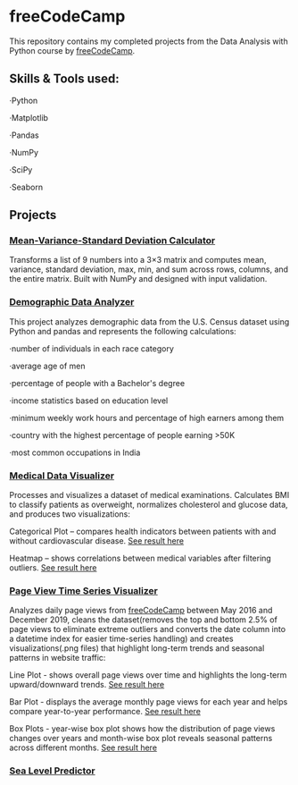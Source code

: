 # freeCodeCamp

This repository contains my completed projects from the Data Analysis with Python course by [freeCodeCamp](https://www.freecodecamp.org/learn).

## Skills & Tools used:

·Python 

·Matplotlib

·Pandas

·NumPy

·SciPy

·Seaborn


## Projects

### [Mean-Variance-Standard Deviation Calculator](https://github.com/ulyanafrolova/freeCodeCamp/blob/main/mean_var_std.py)

Transforms a list of 9 numbers into a 3×3 matrix and computes mean, variance, standard deviation, max, min, and sum across rows, columns, and the entire matrix. Built with NumPy and designed with input validation.

### [Demographic Data Analyzer](https://github.com/ulyanafrolova/freeCodeCamp/blob/main/demographic_data_analyzer.py)

This project analyzes demographic data from the U.S. Census dataset using Python and pandas and represents the following calculations:

·number of individuals in each race category

·average age of men

·percentage of people with a Bachelor's degree

·income statistics based on education level

·minimum weekly work hours and percentage of high earners among them

·country with the highest percentage of people earning >50K

·most common occupations in India

### [Medical Data Visualizer](https://github.com/ulyanafrolova/freeCodeCamp/blob/main/medical_data_visualizer.py)

Processes and visualizes a dataset of medical examinations. Calculates BMI to classify patients as overweight, normalizes cholesterol and glucose data, and produces two visualizations:

Categorical Plot – compares health indicators between patients with and without cardiovascular disease. [See result here](https://github.com/ulyanafrolova/freeCodeCamp/blob/main/catplot.png)

Heatmap – shows correlations between medical variables after filtering outliers. [See result here](https://github.com/ulyanafrolova/freeCodeCamp/blob/main/heatmap.png)

### [Page View Time Series Visualizer](https://github.com/ulyanafrolova/freeCodeCamp/blob/main/time_series_visualizer.py)

Analyzes daily page views from [freeCodeCamp](https://www.freecodecamp.org/learn) between May 2016 and December 2019, cleans the dataset(removes the top and bottom 2.5% of page views to eliminate extreme outliers and converts the date column into a datetime index for easier time-series handling) and creates visualizations(.png files) that highlight long-term trends and seasonal patterns in website traffic:

Line Plot - shows overall page views over time and highlights the long-term upward/downward trends. [See result here](https://github.com/ulyanafrolova/freeCodeCamp/blob/main/line_plot.png)

Bar Plot - displays the average monthly page views for each year and helps compare year-to-year performance. [See result here](https://github.com/ulyanafrolova/freeCodeCamp/blob/main/bar_plot.png)

Box Plots - year-wise box plot shows how the distribution of page views changes over years and month-wise box plot reveals seasonal patterns across different months. [See result here](https://github.com/ulyanafrolova/freeCodeCamp/blob/main/box_plot.png)

### [Sea Level Predictor]()

